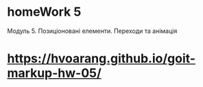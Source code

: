 # homeWork 5
Модуль 5. Позиціоновані елементи. Переходи та анімація

#  https://hvoarang.github.io/goit-markup-hw-05/
